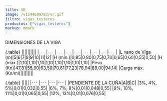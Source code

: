 ```yaml
---
title: VR
image: /v1544699783/vr.gif
filtro: vigas_testeros
productos: ["vigas_testeros"]
markup: mmark
---
```


DIMENSIONES DE LA VIGA

{.table}
||||||||||
|--- |--- |--- |--- |--- |--- |--- |--- |--- |
|L vano de Viga (m)|5|6|7|8|9|10|11|12|
|H (mín.)|0,85|0,80|0,75|0,70|0,65|0,60|0,55|0,50|
|H (máx.)|1,10|1,10|1,10|1,10|1,10|1,10|1,10|1,10|
|Peso (Kn)|47,81|55,90|63,50|70,61|77,23|78,94|89,00|94,14|
|Carga máx. (Kn/ml)|||||||||

{.table}
|||||
|--- |--- |--- |--- |
|PENDIENTE DE LA CUÑA|A|B|C|
|3%, 4%, 5%|0,01|0,032|0,55|
|6%, 7%, 8%|0,01|0,048|0,55|
|9%, 10%, 11%|0,01|0,065|0,55|
|12%, 13%|0,01|0,076|0,55|
